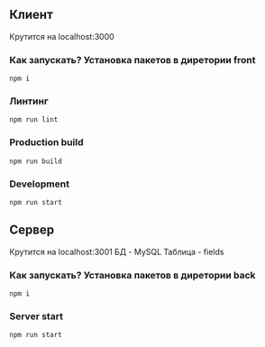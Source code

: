 ## Клиент

Крутится на localhost:3000

### Как запускать? Установка пакетов в диретории front

`npm i`

### Линтинг

`npm run lint`

### Production build

`npm run build`

### Development

`npm run start`

## Сервер

Крутится на localhost:3001
БД - MySQL
Таблица - fields

### Как запускать? Установка пакетов в диретории back

`npm i`

### Server start

`npm run start`
